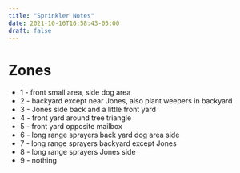 ```yaml
---
title: "Sprinkler Notes"
date: 2021-10-16T16:58:43-05:00
draft: false
---
```


# Zones

* 1 - front small area, side dog area
* 2 - backyard except near Jones, also plant weepers in backyard
* 3 - Jones side back and a little front yard
* 4 - front yard around tree triangle
* 5 - front yard opposite mailbox
* 6 - long range sprayers back yard dog area side
* 7 - long range sprayers backyard except Jones
* 8 - long range sprayers Jones side
* 9 - nothing
